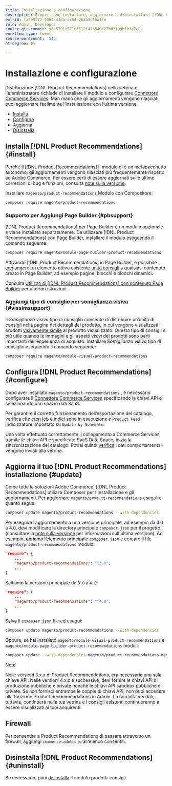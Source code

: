 ```yaml
---
title: Installazione e configurazione
description: Scopri come installare, aggiornare e disinstallare [!DNL Product Recommendations].
exl-id: fa599f72-1064-41da-ac54-2b3a3c16a1fe
role: Admin, Developer
source-git-commit: 96a5791c5716f612f473540f27bd3f99b1bfe7c8
workflow-type: tm+mt
source-wordcount: '514'
ht-degree: 0%

---
```


# Installazione e configurazione

Distribuzione [!DNL Product Recommendations] nella vetrina e l&#39;amministratore richiede di installare il modulo e configurare [Connettore Commerce Services](../landing/saas.md). Man mano che gli aggiornamenti vengono rilasciati, puoi aggiornare facilmente l’installazione con l’ultima versione.

- [Installa](#install)
- [Configura](#configure)
- [Aggiorna](#update)
- [Disinstalla](#uninstall)

## Installa [!DNL Product Recommendations] {#install}

Perché il [!DNL Product Recommendations] Il modulo di è un metapacchetto autonomo; gli aggiornamenti vengono rilasciati più frequentemente rispetto ad Adobe Commerce. Per essere certi di essere aggiornati sulle ultime correzioni di bug e funzioni, consulta [note sulla versione](release-notes.md).

Installare `magento/product-recommendations` Modulo con Compositore:

```bash
composer require magento/product-recommendations
```

### Supporto per Aggiungi Page Builder {#pbsupport}

[!DNL Product Recommendations] per Page Builder è un modulo opzionale e viene installato separatamente. Da utilizzare [!DNL Product Recommendations] con Page Builder, installare il modulo eseguendo il comando seguente:

```bash
composer require magento/module-page-builder-product-recommendations
```

Attivando [!DNL Product Recommendations] in Page Builder, è possibile aggiungere un elemento attivo esistente [unità consigli](https://experienceleague.adobe.com/docs/commerce-admin/page-builder/add-content/recommendations.html) a qualsiasi contenuto creato in Page Builder, ad esempio pagine, blocchi e blocchi dinamici.

Consulta [Utilizzo di [!DNL Product Recommendations] con contenuto Page Builder](page-builder.md) per ulteriori istruzioni.

### Aggiungi tipo di consiglio per somiglianza visiva {#vissimsupport}

Il _Somiglianza visiva_ tipo di consiglio consente di distribuire un’unità di consigli nella pagina dei dettagli del prodotto, in cui vengono visualizzati i prodotti [visivamente simile](type.md#visualsim) al prodotto visualizzato. Questo tipo di consigli è più utile quando le immagini e gli aspetti visivi dei prodotti sono parti importanti dell’esperienza di acquisto. Installare _Somiglianza visiva_ tipo di consiglio eseguendo il comando seguente:

```bash
composer require magento/module-visual-product-recommendations
```

## Configura [!DNL Product Recommendations] {#configure}

Dopo aver installato `magento/product-recommendations` , è necessario configurare il [Connettore Commerce Services](https://experienceleague.adobe.com/docs/commerce-admin/config/services/saas.html) specificando le chiavi API e selezionando uno spazio dati SaaS.

Per garantire il corretto funzionamento dell’esportazione del catalogo, verifica che [cron](https://experienceleague.adobe.com/docs/commerce-operations/configuration-guide/cli/configure-cron-jobs.html) job e [indici](https://experienceleague.adobe.com/docs/commerce-operations/configuration-guide/cli/manage-indexers.html) sono in esecuzione e `Product Feed` indicizzatore impostato su `Update by Schedule`.

Una volta effettuato correttamente il collegamento a Commerce Services tramite le chiavi API e specificato SaaS Data Space, inizia la sincronizzazione del catalogo. Potrai quindi [verifica](verify.md) i dati comportamentali vengono inviati alla vetrina.

## Aggiorna il tuo [!DNL Product Recommendations] installazione {#update}

Come tutte le soluzioni Adobe Commerce, [!DNL Product Recommendations] utilizza Composer per l&#39;installazione e gli aggiornamenti. Per aggiornare `magento/product-recommendations` eseguire quanto segue:

```bash
composer update magento/product-recommendations --with-dependencies
```

Per eseguire l’aggiornamento a una versione principale, ad esempio da 3.0 a 4.0, devi modificare la directory principale `composer.json` per il progetto. (consultare la [note sulla versione](release-notes.md) per informazioni sull&#39;ultima versione). Ad esempio, apriamo l’elemento principale `composer.json` e cercare il file `magento/product-recommendations` modulo:

```json
"require": {
    ...
    "magento/product-recommendations": "^3.0",
    ...
}
```

Saltiamo la versione principale da `3.0` a `4.0`:

```json
"require": {
    ...
    "magento/product-recommendations": "^4.0",
    ...
}
```

Salva il `composer.json` file ed esegui:

```bash
composer update magento/product-recommendations --with-dependencies
```

Oppure, se hai installato `magento/module-visual-product-recommendations` e `magento/module-page-builder-product-recommendations` moduli:

```bash
composer update --with-dependencies magento/product-recommendations magento/module-visual-product-recommendations magento/module-page-builder-product-recommendations
```

>[!NOTE]
>
> Nelle versioni 3.x.x di Product Recommendations, era necessaria una sola chiave API. Nelle versioni 4.x.x e successive, devi fornire le chiavi API di produzione pubbliche e private nonché le chiavi API sandbox pubbliche e private. Se non fornisci entrambe le coppie di chiavi API, non puoi accedere alla funzione Product Recommendations in Admin. La raccolta dei dati, tuttavia, continuerà nella tua vetrina e i consigli esistenti continueranno a essere visualizzati ai tuoi acquirenti.

## Firewall

Per consentire a Product Recommendations di passare attraverso un firewall, aggiungi `commerce.adobe.io` all&#39;elenco consentiti.

## Disinstalla [!DNL Product Recommendations] {#uninstall}

Se necessario, puoi [disinstalla](https://experienceleague.adobe.com/docs/commerce-operations/installation-guide/tutorials/uninstall-modules.html) il modulo prodotti-consigli.
